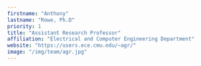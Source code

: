 ```yaml
---
firstname: "Anthony"
lastname: "Rowe, Ph.D"
priority: 1 
title: "Assistant Research Professor"
affiliation: "Electrical and Computer Engineering Department"
website: "https://users.ece.cmu.edu/~agr/"
image: "/img/team/agr.jpg"
---
```

